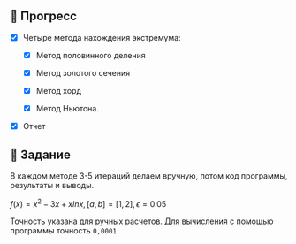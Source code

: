 ## 🚧 Прогресс

- [x] Четыре метода нахождения экстремума:

  - [x] Метод половинного деления

  - [x] Метод золотого сечения

  - [x] Метод хорд

  - [x] Метод Ньютона.

- [x] Отчет

## 📖 Задание

В каждом методе 3-5 итераций делаем вручную, потом код программы, результаты и выводы.

$f(x)=x^2-3x+xlnx, [a, b] = [1, 2], \epsilon=0.05$

Точность указана для ручных расчетов.
Для вычисления с помощью программы точность `0,0001`
